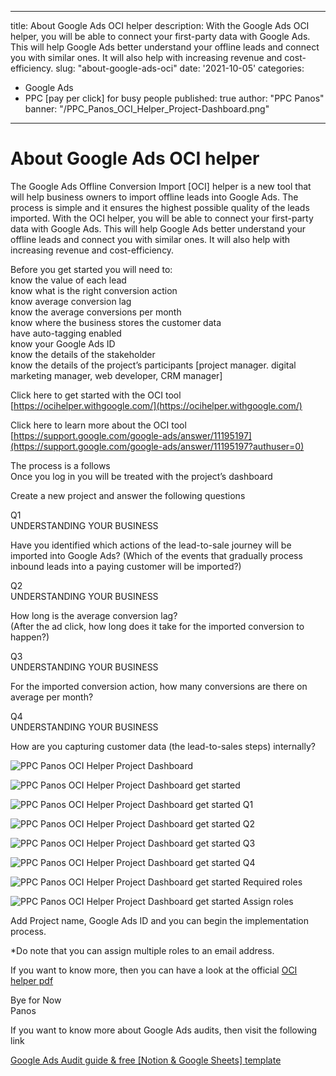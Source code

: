 
---

title: About Google Ads OCI helper
description:  With the Google Ads OCI helper, you will be able to connect your first-party data with Google Ads. This will help Google Ads better understand your offline leads and connect you with similar ones. It will also help with increasing revenue and cost-efficiency.
slug: "about-google-ads-oci"
date: '2021-10-05'
categories:
- Google Ads
- PPC [pay per click] for busy people
published: true
author: "PPC Panos"
banner: "/PPC_Panos_OCI_Helper_Project-Dashboard.png"

---





# About Google Ads OCI helper


The Google Ads Offline Conversion Import [OCI] helper is a new tool that will help business owners to import offline leads into Google Ads. The process is simple and it ensures the highest possible quality of the leads imported. With the OCI helper, you will be able to connect your first-party data with Google Ads. This will help Google Ads better understand your offline leads and connect you with similar ones. It will also help with increasing revenue and cost-efficiency.

Before you get started you will need to:  
know the value of each lead  
know what is the right conversion action  
know average conversion lag  
know the average conversions per month  
know where the business stores the customer data  
have auto-tagging enabled  
know your Google Ads ID  
know the details of the stakeholder  
know the details of the project’s participants [project manager. digital marketing manager, web developer, CRM manager]

Click here to get started with the OCI tool  
[https://ocihelper.withgoogle.com/](https://ocihelper.withgoogle.com/)

Click here to learn more about the OCI tool  
[https://support.google.com/google-ads/answer/11195197](https://support.google.com/google-ads/answer/11195197?authuser=0)

The process is a follows  
Once you log in you will be treated with the project’s dashboard

Create a new project and answer the following questions

Q1  
UNDERSTANDING YOUR BUSINESS

Have you identified which actions of the lead-to-sale journey will be imported into Google Ads? (Which of the events that gradually process inbound leads into a paying customer will be imported?)

Q2  
UNDERSTANDING YOUR BUSINESS

How long is the average conversion lag?  
(After the ad click, how long does it take for the imported conversion to happen?)

Q3  
UNDERSTANDING YOUR BUSINESS

For the imported conversion action, how many conversions are there on average per month?

Q4  
UNDERSTANDING YOUR BUSINESS

How are you capturing customer data (the lead-to-sales steps) internally?

![PPC Panos OCI Helper Project Dashboard](/PPC_Panos_OCI_Helper_Project-Dashboard.png "PPC_Panos_OCI_Helper_Project Dashboard")

![PPC Panos OCI Helper Project Dashboard get started](/PPC_Panos_OCI_Helper_Project-Dashboard-get-started.png "PPC_Panos_OCI_Helper_Project Dashboard get started")

![PPC Panos OCI Helper Project Dashboard get started Q1](/PPC_Panos_OCI_Helper_Project-Dashboard-get-started-Q1.png "PPC_Panos_OCI_Helper_Project Dashboard get started Q1")

![PPC Panos OCI Helper Project Dashboard get started Q2](/PPC_Panos_OCI_Helper_Project-Dashboard-get-started-Q2.png "PPC_Panos_OCI_Helper_Project Dashboard get started Q2")

![PPC Panos OCI Helper Project Dashboard get started Q3](/PPC_Panos_OCI_Helper_Project-Dashboard-get-started-Q3.png "PPC_Panos_OCI_Helper_Project Dashboard get started Q3")

![PPC Panos OCI Helper Project Dashboard get started Q4](/PPC_Panos_OCI_Helper_Project-Dashboard-get-started-Q4.png "PPC_Panos_OCI_Helper_Project Dashboard get started Q4")

![PPC Panos OCI Helper Project Dashboard get started Required roles](/PPC_Panos_OCI_Helper_Project-Dashboard-get-started-Required-roles.png "PPC_Panos_OCI_Helper_Project Dashboard get started Required roles")

![PPC Panos OCI Helper Project Dashboard get started Assign roles](/PPC_Panos_OCI_Helper_Project-Dashboard-get-started-Assign-roles.png "PPC_Panos_OCI_Helper_Project Dashboard get started Assign roles")

Add Project name, Google Ads ID and you can begin the implementation process.

*Do note that you can assign multiple roles to an email address.

If you want to know more, then you can have a look at the official  [OCI helper pdf](https://services.google.com/fh/files/misc/oci-helper-practitioner-guide.pdf)

Bye for Now  
Panos

If you want to know more about Google Ads audits, then visit the following link

[Google Ads Audit guide & free [Notion & Google Sheets] template](https://ppcpanos.com/free-google-ads-audit-template-v1/)

